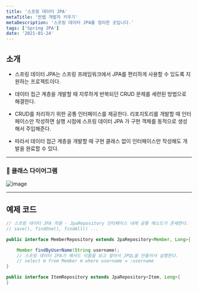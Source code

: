 ```yaml
---
title: '스프링 데이터 JPA'
metaTitle: '만렙 개발자 키우기'
metaDescription: '스프링 데이터 JPA를 정리한 곳입니다.'
tags: ['Spring JPA']
date: '2021-01-24'
---
```


## 소개

- 스프링 데이터 JPA는 스프링 프레임워크에서 JPA를 편리하게 사용할 수 있도록 지원하는 프로젝트이다.


- 데이터 접근 계층을 개발할 때 지루하게 반복되던 CRUD 문제를 세련된 방법으로 해결한다.


- CRUD를 처리하기 위한 공통 인터페이스를 제공한다. 리포지토리를 개발할 때 인터페이스만 작성하면 실행 시점에 스프링 데이터 JPA 가 구현 객체를 동적으로 생성해서 주입해준다.


- 따라서 데이터 접근 계층을 개발할 때 구현 클래스 없이 인터페이스만 작성해도 개발을 완료할 수 있다.

---

### 🚩 클래스 다이어그램
![image](https://user-images.githubusercontent.com/51476083/105602278-a8213600-5dd8-11eb-9ae1-0d4d802c90b7.png)

---

## 예제 코드

```java
// 스프링 데이터 JPA 적용 - JpaRepository 인터페이스 내에 공통 메소드가 존재한다.
// save(), findOne(), findAll() ...

public interface MemberRepository extends JpaRepository<Member, Long>{

    Member findByUserName(String username);
    // 스프링 데이터 JPA가 메서드 이름을 보고 알아서 JPQL을 만들어서 실행한다.
    // select m from Member m where username = :username
}

public interface ItemRepository extends JpaRepository<Item, Long>{
}
```
